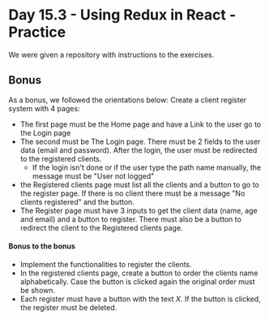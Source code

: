 # Day 15.3 - Using Redux in React - Practice

We were given a repository with instructions to the exercises.

## Bonus

As a bonus, we followed the orientations below:
Create a client register system with 4 pages:

* The first page must be the Home page and have a Link to the user go to the Login page
* The second must be The Login page. There must be 2 fields to the user data (email and password). After the login, the user must be redirected to the registered clients.
  * If the login isn't done or if the user type the path name manually, the message must be "User not logged"
* the Registered clients page must list all the clients and a button to go to the register page. If there is no client there must be a message "No clients registered" and the button.
* The Register page must have 3 inputs to get the client data (name, age and email) and a button to register. There must also be a button to redirect the client to the Registered clients page.

#### Bonus to the bonus

* Implement the functionalities to register the clients.
* In the registered clients page, create a button to order the clients name alphabetically. Case the button is clicked again the original order must be shown.
* Each register must have a button with the text _X_. If the button is clicked, the register must be deleted.